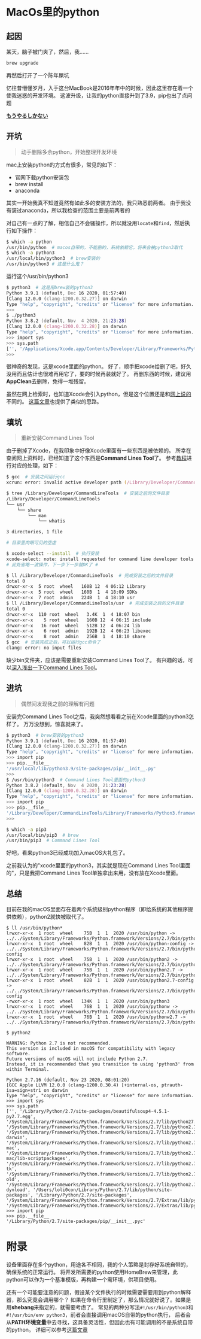 # MacOs里的python

## 起因
某天，脑子被门夹了，然后，我......  
```zsh
brew upgrade
```
再然后打开了一个陈年屎坑

忆往昔懵懂岁月，入手这台MacBook是2016年年中的时候，因此这里存在着一个使我迷惑的开发环境。
这波升级，让我的python直接升到了3.9，pip也出了点问题

[**もうやるしかない**](https://fanyi.baidu.com/#jp/zh/%E3%82%82%E3%81%86%E3%82%84%E3%82%8B%E3%81%97%E3%81%8B%E3%81%AA%E3%81%84)

## 开坑
> 动手删除多余python，开始整理开发环境

mac上安装python的方式有很多，常见的如下：
* 官网下载python安装包
* brew install
* anaconda

其实一开始我真不知道竟然有如此多的安装方法的，我只熟悉前两者。
由于我没有装过anaconda，所以我检查的范围主要是前两者的

对自己有一点的了解，相信自己不会骚操作，所以就没用```locate```和```find```，然后执行如下操作：
```zsh
$ which -a python
/usr/bin/python  # macos自带的，不能删的，系统依赖它，将来会被python3取代
$ which -a python3
/usr/local/bin/python3  # brew安装的
/usr/bin/python3 # 这是什么鬼？
```
运行这个/usr/bin/python3
```zsh
$ python3  # 这是用brew装的python3
Python 3.9.1 (default, Dec 16 2020, 01:57:40)
[Clang 12.0.0 (clang-1200.0.32.27)] on darwin
Type "help", "copyright", "credits" or "license" for more information.
>>>
$ ./python3
Python 3.8.2 (default, Nov  4 2020, 21:23:28)
[Clang 12.0.0 (clang-1200.0.32.28)] on darwin
Type "help", "copyright", "credits" or "license" for more information.
>>> import sys
>>> sys.path
['', '/Applications/Xcode.app/Contents/Developer/Library/Frameworks/Python3.framework/Versions/3.8/lib/python38.zip', '/Applications/Xcode.app/Contents/Developer/Library/Frameworks/Python3.framework/Versions/3.8/lib/python3.8', '/Applications/Xcode.app/Contents/Developer/Library/Frameworks/Python3.framework/Versions/3.8/lib/python3.8/lib-dynload', '/Applications/Xcode.app/Contents/Developer/Library/Frameworks/Python3.framework/Versions/3.8/lib/python3.8/site-packages']
>>>
```
很神奇的发现，这是xcode里面的python。
好了，顺手把xcode给删了吧，好久没用而且估计也很难再用它了，要的时候再装就好了。
再删东西的时候，建议用**AppClean**去删除，免得一堆残留。

虽然在网上检索时，也知道Xcode会引入python，但是这个位置还是和[网上说的][1]不同的。
[这篇文章][2]也提供了类似的思路。

## 填坑
>重新安装Command Lines Tool

由于删掉了Xcode，在我印象中好像Xcode里面有一些东西是被依赖的。
所幸在查阅网上资料时，已经知道了这个东西是**Command Lines Tool**了。
参考[教程][3]进行对应的处理，如下：
```zsh
$ gcc  # 安装之间运行gcc
xcrun: error: invalid active developer path (/Library/Developer/CommandLineTools), missing xcrun at: /Library/Developer/CommandLineTools/usr/bin/xcrun

$ tree /Library/Developer/CommandLineTools  # 安装之前的文件目录
/Library/Developer/CommandLineTools
└── usr
    └── share
        └── man
            └── whatis

3 directories, 1 file

# 目录里肉眼可见的空虚

$ xcode-select --install  # 执行安装
xcode-select: note: install requested for command line developer tools
# 此处省略一波操作，下一步下一步就OK了 #

$ ll /Library/Developer/CommandLineTools  # 完成安装之后的文件目录
total 0
drwxr-xr-x  5 root  wheel   160B 12  4 06:12 Library
drwxr-xr-x  5 root  wheel   160B  1  4 18:09 SDKs
drwxr-xr-x  7 root  admin   224B  1  4 18:10 usr
$ ll /Library/Developer/CommandLineTools/usr  # 完成安装之后的文件目录
total 0
drwxr-xr-x  110 root  wheel   3.4K  1  4 18:07 bin
drwxr-xr-x    5 root  wheel   160B 12  4 06:15 include
drwxr-xr-x   16 root  wheel   512B 12  4 06:24 lib
drwxr-xr-x    6 root  admin   192B 12  4 06:23 libexec
drwxr-xr-x    8 root  admin   256B  1  4 18:10 share
$ gcc  # 安装完成之后，可以运行gcc命令了
clang: error: no input files
```
缺少bin文件夹，应该是需要重新安装Command Lines Tool了。
有兴趣的话，可以[深入浅出一下Command Lines Tool][4]。


## 进坑
> 偶然间发现我之前的理解有问题

安装完Command Lines Tool之后，我突然想看看之前在Xcode里面的python3怎样了。
万万没想到，惊喜就来了。
```zsh
$ python3  # brew安装的python3
Python 3.9.1 (default, Dec 16 2020, 01:57:40)
[Clang 12.0.0 (clang-1200.0.32.27)] on darwin
Type "help", "copyright", "credits" or "license" for more information.
>>> import pip
>>> pip.__file__
'/usr/local/lib/python3.9/site-packages/pip/__init__.py'
>>>
$ /usr/bin/python3  # Command Lines Tool里面的python3
Python 3.8.2 (default, Nov  4 2020, 21:23:28)
[Clang 12.0.0 (clang-1200.0.32.28)] on darwin
Type "help", "copyright", "credits" or "license" for more information.
>>> import pip
>>> pip.__file__
'/Library/Developer/CommandLineTools/Library/Frameworks/Python3.framework/Versions/3.8/lib/python3.8/site-packages/pip/__init__.py'
>>>

$ which -a pip3
/usr/local/bin/pip3  # brew
/usr/bin/pip3  # Command Lines Tool
```
好吧，看来python3已经成功加入macOS大礼包了。

之前我认为的"xcode里面的python3，其实就是现在Command Lines Tool里面的"，只是我把Command Lines Tool单独拿出来用，没有放在Xcode里面。

## 总结
目前在我的macOS里面存在着两个系统级别python程序（即给系统的其他程序提供依赖），python2就快被取代了。
```shell
$ ll /usr/bin/python*
lrwxr-xr-x  1 root  wheel    75B  1  1  2020 /usr/bin/python -> ../../System/Library/Frameworks/Python.framework/Versions/2.7/bin/python2.7
lrwxr-xr-x  1 root  wheel    82B  1  1  2020 /usr/bin/python-config -> ../../System/Library/Frameworks/Python.framework/Versions/2.7/bin/python2.7-config
lrwxr-xr-x  1 root  wheel    75B  1  1  2020 /usr/bin/python2 -> ../../System/Library/Frameworks/Python.framework/Versions/2.7/bin/python2.7
lrwxr-xr-x  1 root  wheel    75B  1  1  2020 /usr/bin/python2.7 -> ../../System/Library/Frameworks/Python.framework/Versions/2.7/bin/python2.7
lrwxr-xr-x  1 root  wheel    82B  1  1  2020 /usr/bin/python2.7-config -> ../../System/Library/Frameworks/Python.framework/Versions/2.7/bin/python2.7-config
-rwxr-xr-x  1 root  wheel   134K  1  1  2020 /usr/bin/python3
lrwxr-xr-x  1 root  wheel    76B  1  1  2020 /usr/bin/pythonw -> ../../System/Library/Frameworks/Python.framework/Versions/2.7/bin/pythonw2.7
lrwxr-xr-x  1 root  wheel    76B  1  1  2020 /usr/bin/pythonw2.7 -> ../../System/Library/Frameworks/Python.framework/Versions/2.7/bin/pythonw2.7

$ python2

WARNING: Python 2.7 is not recommended.
This version is included in macOS for compatibility with legacy software.
Future versions of macOS will not include Python 2.7.
Instead, it is recommended that you transition to using 'python3' from within Terminal.

Python 2.7.16 (default, Nov 23 2020, 08:01:20)
[GCC Apple LLVM 12.0.0 (clang-1200.0.30.4) [+internal-os, ptrauth-isa=sign+stri on darwin
Type "help", "copyright", "credits" or "license" for more information.
>>> import sys
>>> sys.path
['', '/Library/Python/2.7/site-packages/beautifulsoup4-4.5.1-py2.7.egg', '/System/Library/Frameworks/Python.framework/Versions/2.7/lib/python27.zip', '/System/Library/Frameworks/Python.framework/Versions/2.7/lib/python2.7', '/System/Library/Frameworks/Python.framework/Versions/2.7/lib/python2.7/plat-darwin', '/System/Library/Frameworks/Python.framework/Versions/2.7/lib/python2.7/plat-mac', '/System/Library/Frameworks/Python.framework/Versions/2.7/lib/python2.7/plat-mac/lib-scriptpackages', '/System/Library/Frameworks/Python.framework/Versions/2.7/lib/python2.7/lib-tk', '/System/Library/Frameworks/Python.framework/Versions/2.7/lib/python2.7/lib-old', '/System/Library/Frameworks/Python.framework/Versions/2.7/lib/python2.7/lib-dynload', '/Users/loli0con/Library/Python/2.7/lib/python/site-packages', '/Library/Python/2.7/site-packages', '/System/Library/Frameworks/Python.framework/Versions/2.7/Extras/lib/python', '/System/Library/Frameworks/Python.framework/Versions/2.7/Extras/lib/python/PyObjC']
>>> import pip
>>> pip.__file__
'/Library/Python/2.7/site-packages/pip/__init__.pyc'
```

# 附录
设备里面存在多个python，用途各不相同，我的个人策略是封存好系统自带的，确保系统的正常运行。
将开发所需要的python使用HomeBrew来管理，此python可以作为一个基准模版，再构建一个需环境，供项目使用。

还有一个可能要注意的问题，假设某个文件执行的时候需要需要用到python解释器，那么究竟会调用哪个？
如果在命令行里制定了，那么情况就好说了。如果是用**shebang**来指定的，就需要考虑了。
常见的两种分写法```#!/usr/bin/python3```和```#!/usr/bin/env python3```，前者会直接调用macOS自带的python执行，
后者会从**PATH环境变量**中去寻找，这具备灵活性，但因此也有可能调用的不是系统自带的python。
详细可以参考[这篇文章][5]

[1]: https://segmentfault.com/q/1010000022576249
[2]: https://www.cnblogs.com/jing99/p/13963048.html
[3]: https://segmentfault.com/a/1190000018045211
[4]: https://juejin.cn/post/6844904052271087624
[5]: https://www.jianshu.com/p/400c612381dd